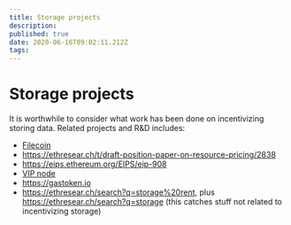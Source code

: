 ```yaml
---
title: Storage projects
description: 
published: true
date: 2020-06-16T09:02:11.212Z
tags: 
---
```


# Storage projects
It is worthwhile to consider what work has been done on incentivizing storing data. Related projects and R&D includes:
- [Filecoin](https://filecoin.io/)
- https://ethresear.ch/t/draft-position-paper-on-resource-pricing/2838
- https://eips.ethereum.org/EIPS/eip-908
- [VIP node](https://vipnode.org/)
- https://gastoken.io
- https://ethresear.ch/search?q=storage%20rent, plus https://ethresear.ch/search?q=storage (this catches stuff not related to incentivizing storage)